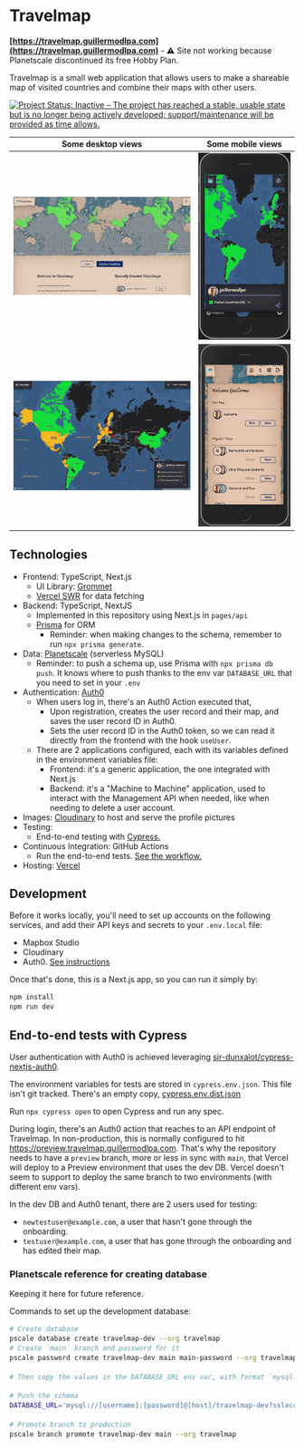 # Travelmap



**[https://travelmap.guillermodlpa.com](https://travelmap.guillermodlpa.com)** - ⚠️ Site not working because Planetscale discontinued its free Hobby Plan.

Travelmap is a small web application that allows users to make a shareable map of visited countries and combine their maps with other users.

[![Project Status: Inactive – The project has reached a stable, usable state but is no longer being actively developed; support/maintenance will be provided as time allows.](https://www.repostatus.org/badges/latest/inactive.svg)](https://www.repostatus.org/#inactive)

| Some desktop views           | Some mobile views                    |
| -------------------------------------------------- | ------------------------------------------------ |
| ![Screenshot](./docs/screenshot-landing-light.jpg) | ![Screenshot](./docs/screenshot-view-m-dark.png) |
| ![Screenshot](./docs/screenshot-together-map.png) | ![Screenshot](./docs/screenshot-user-maps.png) |

## Technologies

- Frontend: TypeScript, Next.js
  - UI Library: [Grommet](https://github.com/grommet/grommet)
  - [Vercel SWR](https://swr.vercel.app/) for data fetching
- Backend: TypeScript, NextJS
  - Implemented in this repository using Next.js in `pages/api`
  - [Prisma](https://www.prisma.io/) for ORM
    - Reminder: when making changes to the schema, remember to run `npx prisma generate`.
- Data: [Planetscale](https://planetscale.com/) (serverless MySQL)
  - Reminder: to push a schema up, use Prisma with `npx prisma db push`. It knows where to push thanks to the env var `DATABASE_URL` that you need to set in your `.env`
- Authentication: [Auth0](https://auth0.com/)
  - When users log in, there's an Auth0 Action executed that,
    - Upon registration, creates the user record and their map, and saves the user record ID in Auth0.
    - Sets the user record ID in the Auth0 token, so we can read it directly from the frontend with the hook `useUser`.
  - There are 2 applications configured, each with its variables defined in the environment variables file:
    - Frontend: it's a generic application, the one integrated with Next.js
    - Backend: it's a "Machine to Machine" application, used to interact with the Management API when needed, like when needing to delete a user account.
- Images: [Cloudinary](https://cloudinary.com/) to host and serve the profile pictures
- Testing:
  - End-to-end testing with [Cypress.](https://www.cypress.io/)
- Continuous Integration: GitHub Actions
  - Run the end-to-end tests. [See the workflow.](./.github/workflows/end_to_end_tests.yml)
- Hosting: [Vercel](https://vercel.com/)

## Development

Before it works locally, you'll need to set up accounts on the following services, and add their API keys and secrets to your `.env.local` file:

- Mapbox Studio
- Cloudinary
- Auth0. [See instructions](https://github.com/auth0/nextjs-auth0#getting-started)

Once that's done, this is a Next.js app, so you can run it simply by:

```bash
npm install
npm run dev
```

## End-to-end tests with Cypress

User authentication with Auth0 is achieved leveraging [sir-dunxalot/cypress-nextjs-auth0](https://github.com/sir-dunxalot/cypress-nextjs-auth0).

The environment variables for tests are stored in `cypress.env.json`. This file isn't git tracked. There's an empty copy, [cypress.env.dist.json](./cypress.env.dist.json)

Run `npx cypress open` to open Cypress and run any spec.

During login, there's an Auth0 action that reaches to an API endpoint of Travelmap. In non-production, this is normally configured to hit https://preview.travelmap.guillermodlpa.com. That's why the repository needs to have a `preview` branch, more or less in sync with `main`, that Vercel will deploy to a Preview environment that uses the dev DB. Vercel doesn't seem to support to deploy the same branch to two environments (with different env vars).

In the dev DB and Auth0 tenant, there are 2 users used for testing:

* `newtestuser@example.com`, a user that hasn't gone through the onboarding.
* `testuser@example.com`, a user that has gone through the onboarding and has edited their map.


### Planetscale reference for creating database

Keeping it here for future reference.

Commands to set up the development database:

```sh
# Create database
pscale database create travelmap-dev --org travelmap
# Create `main` branch and password for it
pscale password create travelmap-dev main main-password --org travelmap

# Then copy the values in the DATABASE_URL env var, with format `mysql://[username]:[password]@[host]/travelmap-dev?sslaccept=strict`

# Push the schema
DATABASE_URL='mysql://[username]:[password]@[host]/travelmap-dev?sslaccept=strict' npx prisma db push

# Promote branch to production
pscale branch promote travelmap-dev main --org travelmap
```
